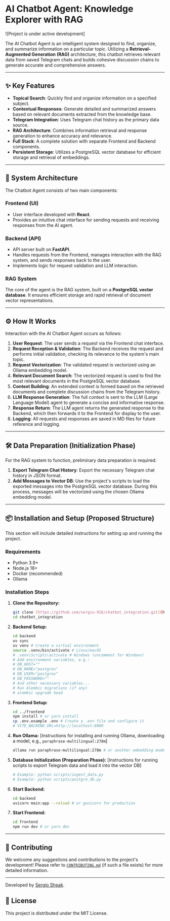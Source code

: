# AI Chatbot Agent: Knowledge Explorer with RAG

![Project is under active development]

The AI Chatbot Agent is an intelligent system designed to find, organize, and summarize information on a particular topic. Utilizing a **Retrieval-Augmented Generation (RAG)** architecture, this chatbot retrieves relevant data from saved Telegram chats and builds cohesive discussion chains to generate accurate and comprehensive answers.

---

## ✨ Key Features

* **Topical Search**: Quickly find and organize information on a specified subject.
* **Contextual Responses**: Generate detailed and summarized answers based on relevant documents extracted from the knowledge base.
* **Telegram Integration**: Uses Telegram chat history as the primary data source.
* **RAG Architecture**: Combines information retrieval and response generation to enhance accuracy and relevance.
* **Full Stack**: A complete solution with separate Frontend and Backend components.
* **Persistent Storage**: Utilizes a PostgreSQL vector database for efficient storage and retrieval of embeddings.

---

## 🚀 System Architecture

The Chatbot Agent consists of two main components:

### Frontend (UI)

* User interface developed with **React**.
* Provides an intuitive chat interface for sending requests and receiving responses from the AI agent.

### Backend (API)

* API server built on **FastAPI**.
* Handles requests from the Frontend, manages interaction with the RAG system, and sends responses back to the user.
* Implements logic for request validation and LLM interaction.

### RAG System

The core of the agent is the RAG system, built on a **PostgreSQL vector database**. It ensures efficient storage and rapid retrieval of document vector representations.

---

## ⚙️ How It Works

Interaction with the AI Chatbot Agent occurs as follows:

1.  **User Request**: The user sends a request via the Frontend chat interface.
2.  **Request Reception & Validation**: The Backend receives the request and performs initial validation, checking its relevance to the system's main topic.
3.  **Request Vectorization**: The validated request is vectorized using an Ollama embedding model.
4.  **Relevant Document Search**: The vectorized request is used to find the most relevant documents in the PostgreSQL vector database.
5.  **Context Building**: An extended context is formed based on the retrieved documents and complete discussion chains from the Telegram history.
6.  **LLM Response Generation**: The full context is sent to the LLM (Large Language Model) agent to generate a concise and informative response.
7.  **Response Return**: The LLM agent returns the generated response to the Backend, which then forwards it to the Frontend for display to the user.
8.  **Logging**: All requests and responses are saved in MD files for future reference and logging.

---

## 🛠️ Data Preparation (Initialization Phase)

For the RAG system to function, preliminary data preparation is required:

1.  **Export Telegram Chat History**: Export the necessary Telegram chat history in JSON format.
2.  **Add Messages to Vector DB**: Use the project's scripts to load the exported messages into the PostgreSQL vector database. During this process, messages will be vectorized using the chosen Ollama embedding model.

---

## 📦 Installation and Setup (Proposed Structure)

This section will include detailed instructions for setting up and running the project.

### Requirements

* Python 3.9+
* Node.js 18+
* Docker (recommended)
* Ollama

### Installation Steps

1.  **Clone the Repository:**
    ```bash
    git clone [https://github.com/sergio-916/chatbot_integration.git](https://github.com/sergio-916/chatbot_integration.git)
    cd chatbot_integration
    ```
2.  **Backend Setup:**
    ```bash
    cd backend
    uv sync
    uv venv # Create a virtual environment
    source .venv/bin/activate # Linux/macOS
    # .venv\Scripts\activate # Windows (uncomment for Windows)
    # Add environment variables, e.g.:
    # DB_HOST=""
    # DB_NAME="postgres"
    # DB_USER="postgres"
    # DB_PASSWORD=""    
    # And other necessary variables...
    # Run Alembic migrations (if any)
    # alembic upgrade head
    ```
3.  **Frontend Setup:**
    ```bash
    cd ../frontend
    npm install # or yarn install
    cp .env.example .env # Create a .env file and configure it
    # VITE_BACKEND_URL=http://localhost:8000
    ```
4.  **Run Ollama:**
    [Instructions for installing and running Ollama, downloading a model, e.g., `paraphrase-multilingual:278m`]
    ```bash
    ollama run paraphrase-multilingual:278m # or another embedding model
    ```
5.  **Database Initialization (Preparation Phase):**
    [Instructions for running scripts to export Telegram data and load it into the vector DB]
    ```bash
    # Example: python scripts/ingest_data.py
    # Example: python scripts/postgre_db.py
    ```
6.  **Start Backend:**
    ```bash
    cd backend
    uvicorn main:app --reload # or gunicorn for production
    ```
7.  **Start Frontend:**
    ```bash
    cd frontend
    npm run dev # or yarn dev
    ```

---

## 🤝 Contributing

We welcome any suggestions and contributions to the project's development! Please refer to [`CONTRIBUTING.md`](CONTRIBUTING.md) (if such a file exists) for more detailed information.

---
Developed by [Sergio Shpak](https://github.com/sergio-916).
## 📄 License

This project is distributed under the MIT License.
